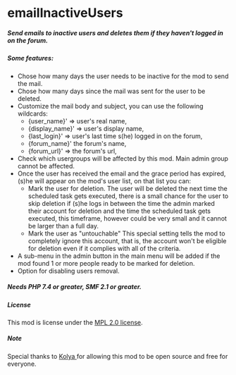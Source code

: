 emailInactiveUsers
===================

##### Send emails to inactive users and deletes them if they haven't logged in on the forum.

##### Some features:

- Chose how many days the user needs to be inactive for the mod to send the mail.
- Chose how many days since the mail was sent for the user to be deleted.
- Customize the mail body and subject, you can use the following wildcards:
	- {user_name}' => user's real name,
	- {display_name}' => user's display name,
	- {last_login}' => user's last time s(he) logged in on the forum,
	- {forum_name}' the forum's name,
	- {forum_url}' => the forum's url,
- Check which usergroups will be affected by this mod. Main admin group cannot be affected.
- Once the user has received the email and the grace period has expired, (s)he will appear on the mod's user list, on that list you can:
	- Mark the user for deletion. The user will be deleted the next time the scheduled task gets executed, there is a small chance for the user to skip deletion if (s)he logs in between the time the admin marked their account for deletion and the time the scheduled task gets executed, this timeframe, however could be very small and it cannot be larger than a full day.
	- Mark the user as "untouchable" This special setting tells the mod to completely ignore this account, that is, the account won't be eligible for deletion even if it complies with all of the criteria.
- A sub-menu in the admin button in the main menu will be added if the mod found 1 or more people ready to be marked for deletion.
- Option for disabling users removal.

##### Needs PHP 7.4 or greater, SMF 2.1 or greater.

##### License
This mod is license under the [MPL 2.0 license](http://www.mozilla.org/MPL/2.0/).

##### Note
Special thanks to [Kolya ](http://www.simplemachines.org/community/index.php?action=profile;u=8490) for allowing this mod to be open source and free for everyone.